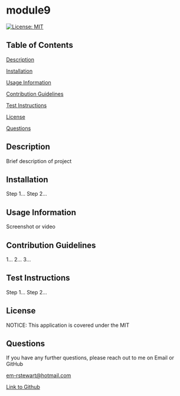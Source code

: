  # module9

[![License: MIT](https://img.shields.io/badge/License-MIT-yellow.svg)](https://opensource.org/licenses/MIT)

## Table of Contents

 [Description](#description)

 [Installation](#installation)

 [Usage Information](#usage-information)

 [Contribution Guidelines](#contribution-guidelines)

 [Test Instructions](#test-instructions)

 [License](#license)

 [Questions](#questions)

## Description

Brief description of project

## Installation

Step 1... Step 2...

## Usage Information

Screenshot or video

## Contribution Guidelines

1... 2... 3...

## Test Instructions

Step 1... Step 2...

## License

NOTICE: This application is covered under the MIT

## Questions

If you have any further questions, please reach out to me on Email or GitHub

<a href="mailto:em-rstewart@hotmail.com">em-rstewart@hotmail.com</a>

[Link to Github](https://github.com/MerlinRose2000)

